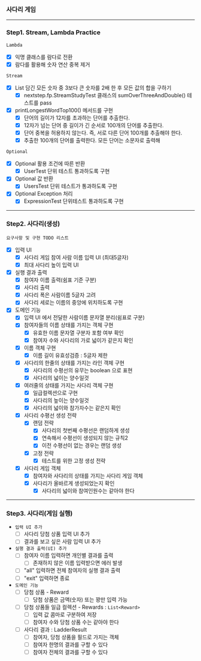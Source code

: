 
### 사다리 게임

---

### Step1. Stream, Lambda Practice
`Lambda`
 - [X] 익명 클래스를 람다로 전환
 - [X] 람다를 활용해 숫자 연산 중복 제거

`Stream`
 - [X] List 담긴 모든 숫자 중 3보다 큰 숫자를 2배 한 후 모든 값의 합을 구하기
   - [X] nextstep.fp.StreamStudyTest 클래스의 sumOverThreeAndDouble() 테스트를 pass
 - [X] printLongestWordTop100() 메서드를 구현
   - [X] 단어의 길이가 12자를 초과하는 단어를 추출한다.
   - [X] 12자가 넘는 단어 중 길이가 긴 순서로 100개의 단어를 추출한다.
   - [X] 단어 중복을 허용하지 않는다. 즉, 서로 다른 단어 100개를 추출해야 한다.
   - [X] 추출한 100개의 단어를 출력한다. 모든 단어는 소문자로 출력해

`Optional`
 - [X] Optional 활용 조건에 따른 반환
   - [X] UserTest 단위 테스트 통과하도록 구현 
 - [X] Optional 값 반환
   - [X] UsersTest 단위 테스트가 통과하도록 구현
 - [X] Optional Exception 처리
   - [X] ExpressionTest 단위테스트 통과하도록 구현

---

### Step2. 사다리(생성)
`요구사항 및 구현 TODO 리스트 `
- [X] 입력 UI
   - [X] 사다리 게임 참여 사람 이름 입력 UI (최대5글자)
   - [X] 최대 사다리 높이 입력 UI
- [X] 실행 결과 출력
   - [X] 참여자 이름 출력(쉼표 기준 구분)
   - [X] 사다리 출력
   - [X] 사다리 폭은 사람이름 5글자 고려
   - [X] 사다리 세로는 이름의 중앙에 위치하도록 구현
- [X] 도메인 기능
   - [X] 입력 UI 에서 전달한 사람이름 문자열 분리(쉼표로 구분)
   - [X] 참여자들의 이름 상태를 가지는 객체 구현
     - [X] 유효한 이름 문자열 구분자 포함 여부 확인 
     - [X] 참여자 수와 사다리의 가로 넓이가 같은지 확인 
   - [X] 이름 객체 구현
     - [X] 이름 길이 유효성검증 : 5글자 제한
   - [X] 사다리의 한줄의 상태를 가지는 라인 객체 구현
     - [X] 사다리의 수평선의 유무는 boolean 으로 표현
     - [X] 사다리의 넓이는 양수일것
   - [X] 여러줄의 상태를 가지는 사다리 객체 구현
     - [X] 일급컬렉션으로 구현
     - [X] 사다리의 높이는 양수일것
     - [X] 사다리의 넓이와 참가자수는 같은지 확인
   - [X] 사다리 수평선 생성 전략
     - [X] 랜덤 전략
       - [X] 사다리의 첫번째 수평선은 랜덤하게 생성
       - [X] 연속해서 수평선이 생성되지 않는 규칙2
       - [X] 이전 수평선이 없는 경우는 랜덤 생성
     - [X] 고정 전략
       - [X] 테스트를 위한 고정 생성 전략
   - [X] 사다리 게임 객체
     - [X] 참여자와 사다리의 상태를 가지는 사다리 게임 객체
     - [X] 사다리가 올바르게 생성되었는지 확인
       - [X] 사다리의 넓이와 참여인원수는 같아야 한다
---

### Step3. 사다리(게임 실행)
- `입력 UI 추가` 
  - [ ] 사다리 당첨 상품 입력 UI 추가
  - [ ] 결과를 보고 싶은 사람 입력 UI 추가

- `실행 결과 출력(UI) 추가`
  - [ ] 참여자 이름 입력하면 개인별 결과를 출력
    - [ ] 존재하지 않은 이름 입력받으면 에러 발생
  - [ ] "all" 입력하면 전체 참여자의 실행 결과 출력
  - [ ] "exit" 입력하면 종료
  
- `도메인 기능`
  - [ ] 당첨 상품 - Reward
    - [ ] 당첨 상품은 금액(숫자) 또는 꽝만 입력 가능
  - [ ] 당첨 상품들 일급 컬렉션 - Rewards : `List<Reward>`
    - [ ] 입력 값 콤마로 구분하여 저장
    - [ ] 참여자 수와 당첨 상품 수는 같아야 한다
  - [ ] 사다리 결과 : LadderResult
    - [ ] 참여자, 당첨 상품을 필드로 가지는 객체 
    - [ ] 참여자 한명의 결과를 구할 수 있다
    - [ ] 참여자 전체의 결과를 구할 수 있다
